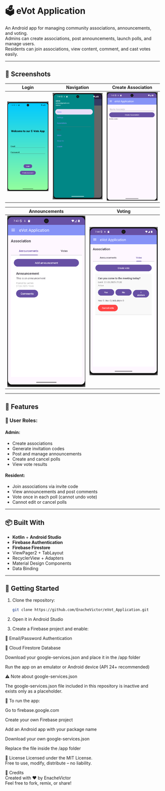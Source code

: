 # 🗳️ eVot Application

An Android app for managing community associations, announcements, and voting.  
Admins can create associations, post announcements, launch polls, and manage users.  
Residents can join associations, view content, comment, and cast votes easily.

---

## 📸 Screenshots

| Login | Navigation | Create Association |
|-------|------------|--------------------|
| ![Login](screenshots/login.png) | ![Nav](screenshots/nav.png) | ![Create](screenshots/create.png) |

| Announcements | Voting |
|---------------|--------|
| ![Announcements](screenshots/announcements.png) | ![Votes](screenshots/votes.png) |

---

## 🔧 Features

### 👥 User Roles:

#### Admin:
- Create associations
- Generate invitation codes
- Post and manage announcements
- Create and cancel polls
- View vote results

#### Resident:
- Join associations via invite code
- View announcements and post comments
- Vote once in each poll (cannot undo vote)
- Cannot edit or cancel polls

---

## 📦 Built With

- **Kotlin** + **Android Studio**
- **Firebase Authentication**
- **Firebase Firestore**
- ViewPager2 + TabLayout
- RecyclerView + Adapters
- Material Design Components
- Data Binding

---

## 🚀 Getting Started

1. Clone the repository:
   ```bash
   git clone https://github.com/EnacheVictor/eVot_Application.git
2. Open it in Android Studio

3. Create a Firebase project and enable:

🔑 Email/Password Authentication

📄 Cloud Firestore Database

Download your google-services.json and place it in the /app folder

Run the app on an emulator or Android device (API 24+ recommended)


⚠️ Note about google-services.json

The google-services.json file included in this repository is inactive and exists only as a placeholder.

🔄 To run the app:

Go to firebase.google.com

Create your own Firebase project

Add an Android app with your package name

Download your own google-services.json

Replace the file inside the /app folder 
   

📜 License
Licensed under the MIT License.   
Free to use, modify, distribute – no liability.

🙌 Credits   
Created with ❤️ by EnacheVictor   
Feel free to fork, remix, or share!
